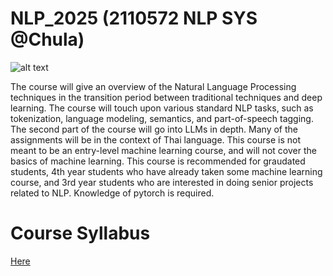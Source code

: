 # NLP_2025 (2110572 NLP SYS @Chula)

![alt text](https://github.com/ekapolc/nlp_2025/blob/main/obviouslyaigenerated.png "join nlp")

The course will give an overview of the Natural Language Processing techniques in the transition period between traditional techniques and deep learning. The course will touch upon various standard NLP tasks, such as tokenization, language modeling, semantics, and part-of-speech tagging. The second part of the course will go into LLMs in depth. Many of the assignments will be in the context of Thai language. This course is not meant to be an entry-level machine learning course, and will not cover the basics of machine learning. This course is recommended for graudated students, 4th year students who have already taken some machine learning course, and 3rd year students who are interested in doing senior projects related to NLP. Knowledge of pytorch is required.

# Course Syllabus

[Here](https://docs.google.com/document/d/1MOhzLCb1vQvqUfPrlPkFPehTqA-ptvRL/edit?usp=sharing&ouid=117491583517041967973&rtpof=true&sd=true)

